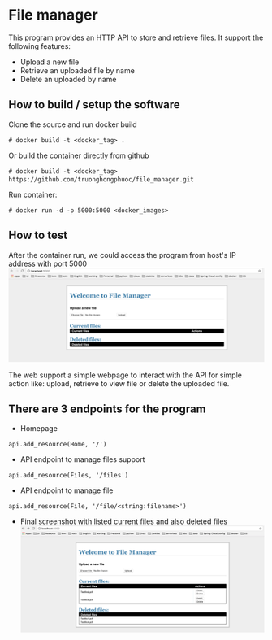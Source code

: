 # File manager
This program provides an HTTP API to store and retrieve files.
It support the following features:
- Upload a new file
- Retrieve an uploaded file by name
- Delete an uploaded by name

## How to build / setup the software
Clone the source and run docker build
```
# docker build -t <docker_tag> .
```
Or build the container directly from github
```commandline
# docker build -t <docker_tag> https://github.com/truonghongphuoc/file_manager.git
```
Run container:
```commandline
# docker run -d -p 5000:5000 <docker_images>
```

## How to test
After the container run, we could access the program from host's IP address with port 5000
![Alt text](images1.png)

The web support a simple webpage to interact with the API for simple action like: upload, retrieve to view file or delete the uploaded file.

## There are 3 endpoints for the program
- Homepage
```commandline
api.add_resource(Home, '/')
```
- API endpoint to manage files support 
```
api.add_resource(Files, '/files')
```
- API endpoint to manage file
```
api.add_resource(File, '/file/<string:filename>')
```
- Final screenshot with listed current files and also deleted files
![Alt text](images2.png)